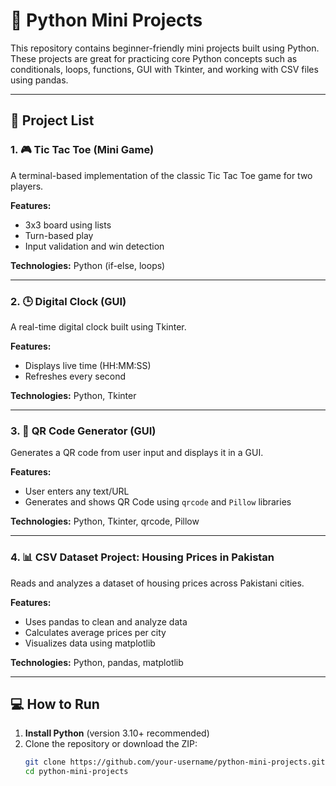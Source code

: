 # 🐍 Python Mini Projects

This repository contains beginner-friendly mini projects built using Python. These projects are great for practicing core Python concepts such as conditionals, loops, functions, GUI with Tkinter, and working with CSV files using pandas.

---

## 📁 Project List

### 1. 🎮 Tic Tac Toe (Mini Game)
A terminal-based implementation of the classic Tic Tac Toe game for two players.

**Features:**
- 3x3 board using lists
- Turn-based play
- Input validation and win detection

**Technologies:** Python (if-else, loops)

---

### 2. 🕒 Digital Clock (GUI)
A real-time digital clock built using Tkinter.

**Features:**
- Displays live time (HH:MM:SS)
- Refreshes every second

**Technologies:** Python, Tkinter

---

### 3. 🔲 QR Code Generator (GUI)
Generates a QR code from user input and displays it in a GUI.

**Features:**
- User enters any text/URL
- Generates and shows QR Code using `qrcode` and `Pillow` libraries

**Technologies:** Python, Tkinter, qrcode, Pillow

---

### 4. 📊 CSV Dataset Project: Housing Prices in Pakistan
Reads and analyzes a dataset of housing prices across Pakistani cities.

**Features:**
- Uses pandas to clean and analyze data
- Calculates average prices per city
- Visualizes data using matplotlib

**Technologies:** Python, pandas, matplotlib

---

## 💻 How to Run

1. **Install Python** (version 3.10+ recommended)
2. Clone the repository or download the ZIP:
   ```bash
   git clone https://github.com/your-username/python-mini-projects.git
   cd python-mini-projects
